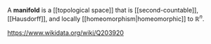 A **manifold** is a [[topological space]] that is [[second-countable]], [[Hausdorff]], and locally [[homeomorphism|homeomorphic]] to $\mathbb R^n$. 

https://www.wikidata.org/wiki/Q203920